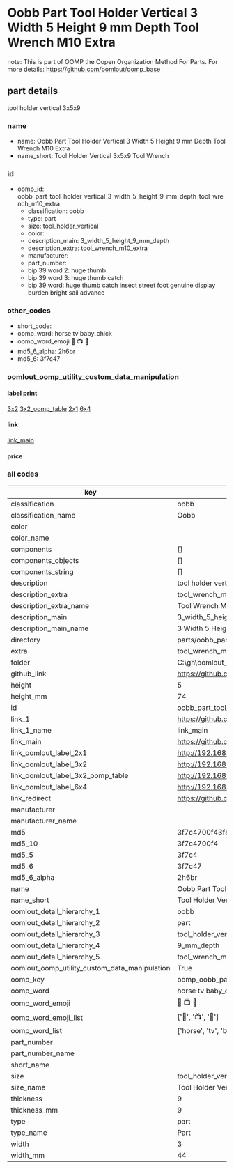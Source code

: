 # Oobb Part Tool Holder Vertical 3 Width 5 Height 9 mm Depth Tool Wrench M10 Extra  

note: This is part of OOMP the Oopen Organization Method For Parts. For more details: https://github.com/oomlout/oomp_base

##  part details
  



tool holder vertical 3x5x9



### name
* name: Oobb Part Tool Holder Vertical 3 Width 5 Height 9 mm Depth Tool Wrench M10 Extra
* name_short: Tool Holder Vertical 3x5x9 Tool Wrench
### id
* oomp_id: oobb_part_tool_holder_vertical_3_width_5_height_9_mm_depth_tool_wrench_m10_extra
  * classification: oobb
  * type: part
  * size: tool_holder_vertical
  * color: 
  * description_main: 3_width_5_height_9_mm_depth
  * description_extra: tool_wrench_m10_extra
  * manufacturer: 
  * part_number: 
  * bip 39 word 2: huge thumb
  * bip 39 word 3: huge thumb catch
  * bip 39 word: huge thumb catch insect street foot genuine display burden bright sail advance

### other_codes
* short_code: 
* oomp_word: horse tv baby_chick
* oomp_word_emoji :horse: :tv: :baby_chick:
* md5_6_alpha: 2h6br
* md5_6: 3f7c47






### oomlout_oomp_utility_custom_data_manipulation
#### label print
[3x2](http://192.168.1.245:1112/?label=oomp%202h6br)
[3x2_oomp_table](http://192.168.1.108:1112/?label=oomp%202h6br)
[2x1](http://192.168.1.242:1112/?label=oomp%202h6br)
[6x4](http://192.168.1.55:1112/?label=oomp%202h6br)    

#### link

[link_main](https://github.com/oomlout/oomlout_oobb_version_4_generated_parts/tree/main/navigation_oomp/oobb/part/tool_holder_vertical/3_width_5_height_9_mm_depth/tool_wrench_m10_extra/part)                              

#### price







### all codes 
| key | value |  
| --- | --- |  
| classification | oobb |  
| classification_name | Oobb |  
| color |  |  
| color_name |  |  
| components | [] |  
| components_objects | [] |  
| components_string | [] |  
| description | tool holder vertical 3x5x9 |  
| description_extra | tool_wrench_m10_extra |  
| description_extra_name | Tool Wrench M10 Extra |  
| description_main | 3_width_5_height_9_mm_depth |  
| description_main_name | 3 Width 5 Height 9 mm Depth |  
| directory | parts/oobb_part_tool_holder_vertical_3_width_5_height_9_mm_depth_tool_wrench_m10_extra |  
| extra | tool_wrench_m10 |  
| folder | C:\gh\oomlout_oobb_version_4_generated_parts\parts\oobb_part_tool_holder_vertical_3_width_5_height_9_mm_depth_tool_wrench_m10_extra |  
| github_link | https://github.com/oomlout/oomlout_oomp_part_src/tree/main/parts/oobb_part_tool_holder_vertical_3_width_5_height_9_mm_depth_tool_wrench_m10_extra |  
| height | 5 |  
| height_mm | 74 |  
| id | oobb_part_tool_holder_vertical_3_width_5_height_9_mm_depth_tool_wrench_m10_extra |  
| link_1 | https://github.com/oomlout/oomlout_oobb_version_4_generated_parts/tree/main/navigation_oomp/oobb/part/tool_holder_vertical/3_width_5_height_9_mm_depth/tool_wrench_m10_extra/part |  
| link_1_name | link_main |  
| link_main | https://github.com/oomlout/oomlout_oobb_version_4_generated_parts/tree/main/navigation_oomp/oobb/part/tool_holder_vertical/3_width_5_height_9_mm_depth/tool_wrench_m10_extra/part |  
| link_oomlout_label_2x1 | http://192.168.1.242:1112/?label=oomp%202h6br |  
| link_oomlout_label_3x2 | http://192.168.1.245:1112/?label=oomp%202h6br |  
| link_oomlout_label_3x2_oomp_table | http://192.168.1.108:1112/?label=oomp%202h6br |  
| link_oomlout_label_6x4 | http://192.168.1.55:1112/?label=oomp%202h6br |  
| link_redirect | https://github.com/oomlout/oomlout_oobb_version_4_generated_parts/tree/main/parts/oobb_tool_holder_vertical_03_05_09_ex_tool_wrench_m10 |  
| manufacturer |  |  
| manufacturer_name |  |  
| md5 | 3f7c4700f43f8c296beb775048385b75 |  
| md5_10 | 3f7c4700f4 |  
| md5_5 | 3f7c4 |  
| md5_6 | 3f7c47 |  
| md5_6_alpha | 2h6br |  
| name | Oobb Part Tool Holder Vertical 3 Width 5 Height 9 mm Depth Tool Wrench M10 Extra |  
| name_short | Tool Holder Vertical 3x5x9 Tool Wrench |  
| oomlout_detail_hierarchy_1 | oobb |  
| oomlout_detail_hierarchy_2 | part |  
| oomlout_detail_hierarchy_3 | tool_holder_vertical |  
| oomlout_detail_hierarchy_4 | 9_mm_depth |  
| oomlout_detail_hierarchy_5 | tool_wrench_m10_extra |  
| oomlout_oomp_utility_custom_data_manipulation | True |  
| oomp_key | oomp_oobb_part_tool_holder_vertical_3_width_5_height_9_mm_depth_tool_wrench_m10_extra |  
| oomp_word | horse tv baby_chick |  
| oomp_word_emoji | :horse: :tv: :baby_chick: |  
| oomp_word_emoji_list | [':horse:', ':tv:', ':baby_chick:'] |  
| oomp_word_list | ['horse', 'tv', 'baby_chick'] |  
| part_number |  |  
| part_number_name |  |  
| short_name |  |  
| size | tool_holder_vertical |  
| size_name | Tool Holder Vertical |  
| thickness | 9 |  
| thickness_mm | 9 |  
| type | part |  
| type_name | Part |  
| width | 3 |  
| width_mm | 44 |  
